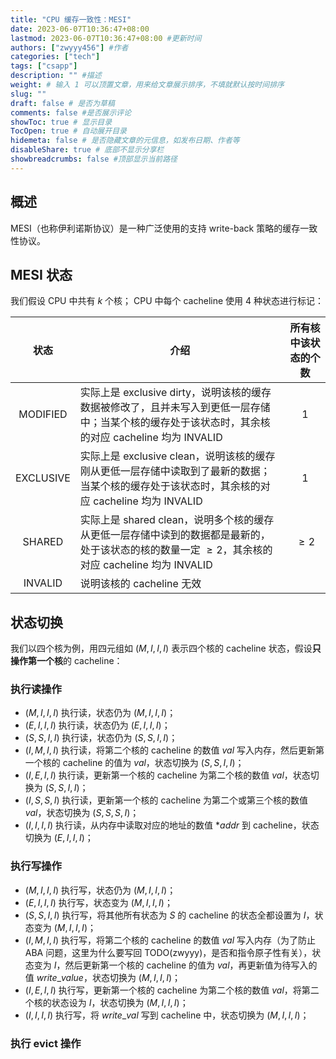 ```yaml
---
title: "CPU 缓存一致性：MESI"
date: 2023-06-07T10:36:47+08:00
lastmod: 2023-06-07T10:36:47+08:00 #更新时间
authors: ["zwyyy456"] #作者
categories: ["tech"]
tags: ["csapp"]
description: "" #描述
weight: # 输入 1 可以顶置文章，用来给文章展示排序，不填就默认按时间排序
slug: ""
draft: false # 是否为草稿
comments: false #是否展示评论
showToc: true # 显示目录
TocOpen: true # 自动展开目录
hidemeta: false # 是否隐藏文章的元信息，如发布日期、作者等
disableShare: true # 底部不显示分享栏
showbreadcrumbs: false #顶部显示当前路径
---
```

## 概述

MESI（也称伊利诺斯协议）是一种广泛使用的支持 write-back 策略的缓存一致性协议。

## MESI 状态

我们假设 CPU 中共有 $k$ 个核；
CPU 中每个 cacheline 使用 $4$ 种状态进行标记：

| 状态 | 介绍 | 所有核中该状态的个数
|:-: | - | :-: |
| MODIFIED | 实际上是 exclusive dirty，说明该核的缓存数据被修改了，且并未写入到更低一层存储中；当某个核的缓存处于该状态时，其余核的对应 cacheline 均为 INVALID | 1 |
| EXCLUSIVE | 实际上是 exclusive clean，说明该核的缓存刚从更低一层存储中读取到了最新的数据；当某个核的缓存处于该状态时，其余核的对应 cacheline 均为 INVALID | 1 |
| SHARED | 实际上是 shared clean，说明多个核的缓存从更低一层存储中读到的数据都是最新的，处于该状态的核的数量一定 $\geq 2$，其余核的对应 cacheline 均为 INVALID | $\geq 2$ |
| INVALID | 说明该核的 cacheline 无效 | |

## 状态切换

我们以四个核为例，用四元组如 $(M, I, I, I)$ 表示四个核的 cacheline 状态，假设**只操作第一个核**的 cacheline：

### 执行读操作

- $(M,I,I,I)$ 执行读，状态仍为 $(M, I, I, I)$；
- $(E,I,I,I)$ 执行读，状态仍为 $(E, I, I, I)$；
- $(S,S,I,I)$ 执行读，状态仍为 $(S, S, I, I)$；
- $(I,M,I,I)$ 执行读，将第二个核的 cacheline 的数值 $val$ 写入内存，然后更新第一个核的 cacheline 的值为 $val$，状态切换为 $(S,S,I,I)$；
- $(I,E,I,I)$ 执行读，更新第一个核的 cacheline 为第二个核的数值 $val$，状态切换为 $(S,S,I,I)$；
- $(I,S,S,I)$ 执行读，更新第一个核的 cacheline 为第二个或第三个核的数值 $val$，状态切换为 $(S,S,S,I)$；
- $(I,I,I,I)$ 执行读，从内存中读取对应的地址的数值 $*addr$ 到 cacheline，状态切换为 $(E, I, I, I)$；

### 执行写操作

- $(M,I,I,I)$ 执行写，状态仍为 $(M, I, I, I)$；
- $(E,I,I,I)$ 执行写，状态变为 $(M, I, I, I)$；
- $(S,S,I,I)$ 执行写，将其他所有状态为 $S$ 的 cacheline 的状态全都设置为 $I$，状态变为 $(M, I, I, I)$；
- $(I,M,I,I)$ 执行写，将第二个核的 cacheline 的数值 $val$ 写入内存（为了防止 ABA 问题，这里为什么要写回 TODO(zwyyy)，是否和指令原子性有关），状态变为 $I$，然后更新第一个核的 cacheline 的值为 $val$，再更新值为待写入的值 $write$_$value$，状态切换为 $(M,I,I,I)$；
- $(I,E,I,I)$ 执行写，更新第一个核的 cacheline 为第二个核的数值 $val$，将第二个核的状态设为 $I$，状态切换为 $(M,I,I,I)$；
- $(I,I,I,I)$ 执行写，将 $write$_$val$ 写到 cacheline 中，状态切换为 $(M, I, I, I)$；

### 执行 evict 操作




